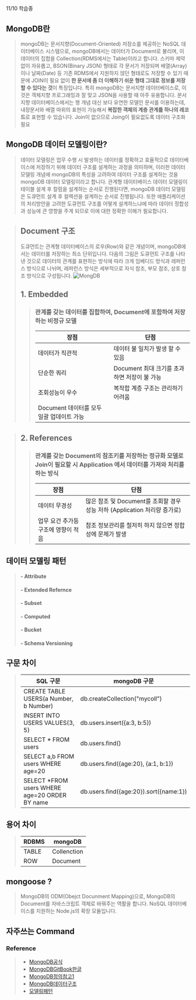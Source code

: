 # 
11/10 학습중

## MongoDB란
> mongoDB는 문서지향(Document-Oriented) 저장소를 제공하는 NoSQL 데이터베이스 시스템으로, mongoDB에서는 데이터가 Document로 불리며, 이 데이터의 집합을 Collection(RDMS에서는 Table)이라고 합니다. 
> 스키마 제약 없이 자유롭고, BSON(Binary JSON) 형태로 각 문서가 저장되며 배열(Array)이나 날짜(Date) 등 기존 RDMS에서 지원하지 않던 형태로도 저장할 수 있기 때문에 JOIN이 필요 없이 **한 문서에 좀 더 이해하기 쉬운 형태 그대로 정보를 저장할 수 있다는 것**이 특징입니다. 
> 특히 mongoDB는 문서지향 데이터베이스로, 이것은 객체지향 프로그래밍과 잘 맞고 JSON을 사용할 때 아주 유용합니다.
> 문서지향 데이터베이스에서는 행 개념 대신 보다 유연한 모델인 문서를 이용하는데, 내장문서와 배열 따위의 표현이 가능해서 **복잡한 객체의 계층 관계를 하나의 레코드**로 표현할 수 있습니다.
> Join이 없으므로 Joing이 필요없도록 데이터 구조화 필요 


## MongoDB 데이터 모델링이란?
> 데이터 모델링은 업무 수행 시 발생하는 데이터를 정확하고 효율적으로 데이터베이스에 저장하기 위해 데이터 구조를 설계하는 과정을 의미하며, 이러한 데이터 모델링 개념에 mongoDB의 특성을 고려하여 데이터 구조를 설계하는 것을 mongoDB 데이터 모델링이라고 합니다.
> 관계형 데이터베이스 데이터 모델링이 테이블 설계 후 칼럼을 설계하는 순서로 진행된다면, mongoDB 데이터 모델링은 도큐먼트 설계 후 컬렉션을 설계하는 순서로 진행됩니다. 또한 애플리케이션의 처리방안을 고려한 도큐먼트 구조를 어떻게 설계하느냐에 따라 데이터 정합성과 성능에 큰 영향을 주게 되므로 이에 대한 정확한 이해가 필요합니다.

> ## Document 구조
> 도큐먼트는 관계형 데이터베이스의 로우(Row)와 같은 개념이며, mongoDB에서는 데이터를 저장하는 최소 단위입니다. 다음의 그림은 도큐먼트 구조를 나타낸 것으로 데이터의 관계를 표현하는 방식에 따라 크게 임베디드 방식과 레퍼런스 방식으로 나뉘며, 레퍼런스 방식은 세부적으로 자식 참조, 부모 참조, 상호 참조 방식으로 구성됩니다.
> ![MongDB](https://image.toast.com/aaaadh/real/2021/techblog/2%289%29.png)
> ## 1. Embedded
>> ### 관계를 갖는 데이터를 집합하여, Document에 포함하여 저장하는 비정규 모델
>> |  장점  | 단점 |
>> |---------|---------|
>> |데이터가 직관적 |   데이터 불 일치가 발생 할 수 있음|
>> |단순한 쿼리     |   Document 최대 크기를 초과하면 저장이 불 가능|
>> |조회성능이 우수 |   복작합 계층 구조는 관리하기 어려움|
>> | Document 데이터를 모두 일괄 업데이트 가능 ||


> ## 2. References
>> ### 관계를 갖는 Document의 참조키를 저장하는 정규화 모델로 Join이 필요할 시 Application 에서 데이터를 가져와 처리를 하는 방식
>> |  장점  | 단점 |
>> |---------|---------|
>> |데이터 무경성 |   많은 참조 및 Document를 조회할 경우 성능 저하 (Application 처리량 증가로)|
>> |업무 요건 추가등 구조에 영향이 적음   |  참조 정보관리를 철저히 하지 않으면 정합성에 문제가 발생|



## 데이터 모델링 패턴
> #### - Attribute
> #### - Extended Refernce
> #### - Subset
> #### - Computed
> #### - Bucket
> #### - Schema Versioning


## 구문 차이 
> |  SQL 구문  | mongoDB 구문 |
> |---------|---------|
> | CREATE TABLE USERS(a Number, b Number)	| db.createCollection("mycoll")|
> | INSERT INTO USERS VALUES(3, 5)	| db.users.insert({a:3, b:5})|
> | SELECT * FROM users	|db.users.find()
> | SELECT a,b FROM users WHERE age=20	| db.users.find({age:20}, {a:1, b:1})
> | SELECT *FROM users WHERE age=20 ORDER BY name	| db.users.find({age:20}).sort({name:1})

## 용어 차이

> |  RDBMS  | mongoDB |
> |---------|---------|
> |TABLE  |   Collenction |
> |ROW    |   Document    |



## mongoose ?
> MongoDB의 ODM(Obejct Docunment Mapping)으로, MongoDB의 Document를 자바스크립트 객체로 바꿔주는 역활을 합니다.
> NoSQL 데이터베이스를 지원하는 Node.js의 확장 모듈입니다.


## 자주쓰는 Command
> 







### Reference
> - [MongoDB공식]
> - [MongoDBGitBook한글]
> - [MongoDB정의참고1]
> - [MongoDB데이터구조]
> - [모델링패턴]

[MongoDB공식]: https://docs.mongodb.com/
[MongoDBGitBook한글]: https://yuby.gitbooks.io/mongodb-ko/content
[MongoDB정의참고1]: https://edu.goorm.io/learn/lecture/557/%ED%95%9C-%EB%88%88%EC%97%90-%EB%81%9D%EB%82%B4%EB%8A%94-node-js/lesson/174384/mongodb%EB%9E%80
[MongoDB데이터구조]: https://meetup.toast.com/posts/276
[모델링패턴]: https://kciter.so/posts/about-mongodb
